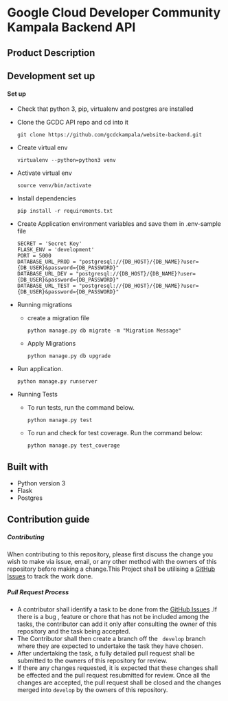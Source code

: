 # Google Cloud Developer Community Kampala Backend API

## Product Description

## Development set up

#### Set up 

- Check that python 3, pip, virtualenv and postgres are installed

- Clone the GCDC API repo and cd into it
    ```
    git clone https://github.com/gcdckampala/website-backend.git
    ```
- Create virtual env
    ```
    virtualenv --python=python3 venv
    ```
- Activate virtual env
    ```
    source venv/bin/activate
    ```
- Install dependencies
    ```
    pip install -r requirements.txt
    ```
- Create Application environment variables and save them in .env-sample file
    ```
   SECRET = 'Secret Key'
   FLASK_ENV = 'development'
   PORT = 5000
   DATABASE_URL_PROD = "postgresql://{DB_HOST}/{DB_NAME}?user={DB_USER}&password={DB_PASSWORD}"
   DATABASE_URL_DEV = "postgresql://{DB_HOST}/{DB_NAME}?user={DB_USER}&password={DB_PASSWORD}"
   DATABASE_URL_TEST = "postgresql://{DB_HOST}/{DB_NAME}?user={DB_USER}&password={DB_PASSWORD}"

    ```
- Running migrations
    - create a migration file
        ```
        python manage.py db migrate -m "Migration Message"
        ```
    - Apply Migrations
        ```
        python manage.py db upgrade
        ```

- Run application.
    ```
    python manage.py runserver
    ```

- Running Tests
     - To run tests, run the command below.
        ```
        python manage.py test
        ```
    - To run  and check for test coverage. Run the command below:
        ```
        python manage.py test_coverage
        ```
 

## Built with
- Python version  3
- Flask
- Postgres

## Contribution guide
##### Contributing
When contributing to this repository, please first discuss the change you wish to make via issue, email, or any other method with the owners of this repository before making a change.This Project shall be utilising a [GitHub Issues](https://github.com/gcdckampala/website-backend/issues) to track  the work done.

 ##### Pull Request Process
- A contributor shall identify a task to be done from the [GitHub Issues](https://github.com/gcdckampala/website-backend/issues) .If there is a bug , feature or chore that has not be included among the tasks, the contributor can add it only after consulting the owner of this repository and the task being accepted.
- The Contributor shall then create a branch off  the ` develop` branch where they are expected to undertake the task they have chosen.
- After  undertaking the task, a fully detailed pull request shall be submitted to the owners of this repository for review.
- If there any changes requested, it is expected that these changes shall be effected and the pull request resubmitted for review. Once all the changes are accepted, the pull request shall be closed and the changes merged into `develop` by the owners of this repository.
